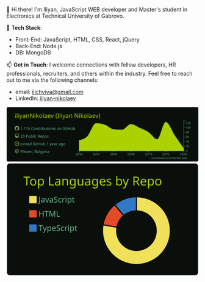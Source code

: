 👋 Hi there! I'm Iliyan, JavaScript WEB developer and Master's student in Electronics at Technical University of Gabrovo.

🔧 **Tech Stack**:
- Front-End: JavaScript, HTML, CSS, React, jQuery
- Back-End: Node.js
- DB: MongoDB

📫 **Get in Touch**:
I welcome connections with fellow developers, HR professionals, recruiters, and others within the industry. Feel free to reach out to me via the following channels:

* email: ilichviva@gmail.com
* LinkedIn: [iliyan-nikolaev](https://www.linkedin.com/in/iliyan-nikolaev-75840b259/)

[![](https://raw.githubusercontent.com/iliyanNikolaev/stats-in-readme/master/profile-summary-card-output/merko/0-profile-details.svg)](https://github.com/vn7n24fzkq/github-profile-summary-cards)
[![](https://raw.githubusercontent.com/iliyanNikolaev/stats-in-readme/master/profile-summary-card-output/merko/1-repos-per-language.svg)](https://github.com/vn7n24fzkq/github-profile-summary-cards) 









